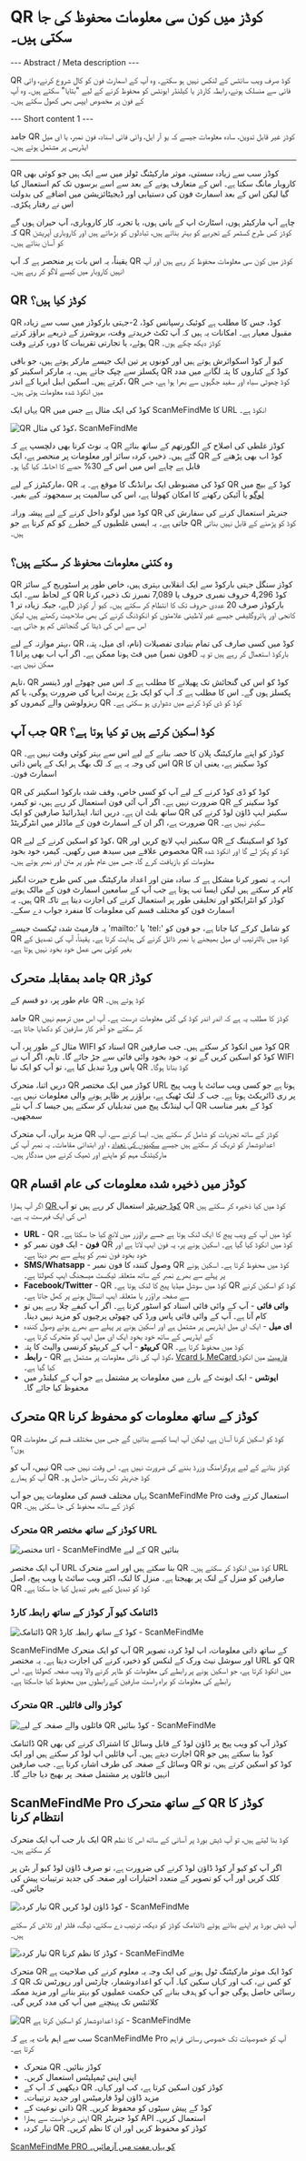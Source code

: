 <h1>QR کوڈز میں کون سی معلومات محفوظ کی جا سکتی ہیں۔</h1>

--- Abstract / Meta description ---

QR کوڈ صرف ویب سائٹس کے لنکس نہیں ہو سکتے۔ وہ آپ کے اسمارٹ فون کو کال شروع کرنے، وائی فائی سے منسلک ہونے، رابطہ کارڈز یا کیلنڈر ایونٹس کو محفوظ کرنے کے لیے &quot;بتایا&quot; سکتے ہیں۔ وہ آپ کے فون پر مخصوص ایپس بھی کھول سکتے ہیں۔

--- Short content 1 ---

جامد QR کوڈز غیر قابل تدوین، سادہ معلومات جیسے کہ یو آر ایل، وائی فائی اسناد، فون نمبر، یا ای میل ایڈریس پر مشتمل ہوتے ہیں۔

----------

<p>QR کوڈز سب سے زیادہ سستی، موثر مارکیٹنگ ٹولز میں سے ایک ہیں جو کوئی بھی کاروبار مانگ سکتا ہے۔ اس کے متعارف ہونے کے بعد سے اسے برسوں تک کم استعمال کیا گیا لیکن اس کے بعد اسمارٹ فون کی دستیابی اور ڈیجیٹائزیشن میں اضافے کی بدولت اس نے رفتار پکڑی۔</p>

<p>چاہے آپ مارکیٹر ہوں، اسٹارٹ اپ کے بانی ہوں، یا تجربہ کار کاروباری، آپ حیران ہوں گے کہ QR کوڈز کس طرح کسٹمر کے تجربے کو بہتر بناتے ہیں، تبادلوں کو بڑھاتے ہیں اور کاروباری آپریشن کو آسان بناتے ہیں۔</p>

<p>یقیناً، یہ اس بات پر منحصر ہے کہ آپ QR کوڈز میں کون سی معلومات محفوظ کر رہے ہیں اور آپ انہیں کاروبار میں کیسے لاگو کر رہے ہیں۔</p>

<h2>QR کوڈز کیا ہیں؟</h2>

<p>QR کوڈ، جس کا مطلب ہے کوئیک رسپانس کوڈ، 2-جہتی بارکوڈز میں سب سے زیادہ مقبول معیار ہے۔ امکانات یہ ہیں کہ آپ ٹکٹ خریدتے وقت، بروشرز کے ذریعے براؤز کرتے ہوئے، یا تجارتی تقریبات کا دورہ کرتے وقت QR کوڈز دیکھ چکے ہوں۔</p>

<p>کیو آر کوڈ اسکوائرش ہوتے ہیں اور کونوں پر تین ایک جیسے مارکر ہوتے ہیں، جو باقی پکسلز سے چپک جاتے ہیں۔ یہ مارکر اسکینر کو QR کوڈ کے کناروں کا پتہ لگانے میں مدد کرتے ہیں۔ اسکین ایبل ایریا کے اندر، QR کوڈ چھوٹی سیاہ اور سفید جگہوں سے بھرا ہوا ہے، جس میں انکوڈ شدہ معلومات ہوتی ہیں۔</p>

<p>یہاں ایک QR کوڈ کی ایک مثال ہے جس میں ScanMeFindMe کا URL انکوڈ ہے۔</p>

<p class="imageholder">
    <img src="https://media.scanmefindme.com/blog/about_static/files/img 1 - qr.png"
        alt="QR کوڈ کی مثال، ScanMeFindMe">
</p>

<p>یہ نوٹ کرنا بھی دلچسپ ہے کہ QR کوڈز غلطی کی اصلاح کے الگورتھم کے ساتھ بنائے گئے ہیں۔ ذخیرہ کردہ سائز اور معلومات پر منحصر ہے، ایک QR کوڈ اب بھی پڑھنے کے قابل ہے چاہے اس میں اس کے 30% حصے کا احاطہ کیا گیا ہو۔</p>

<p>مارکیٹرز کے لیے، QR کوڈ کی مضبوطی ایک برانڈنگ کا موقع ہے۔ یہ QR کوڈ کے بیچ میں <a href="#article:about_logos" title="لوگو کے ساتھ QR کوڈز">لوگو</a> یا آئیکن رکھنے کا امکان کھولتا ہے، اس کی سالمیت پر سمجھوتہ کیے بغیر۔</p>

<p>کوڈ میں لوگو داخل کرنے کے لیے پیشہ ورانہ QR جنریٹر استعمال کرنے کی سفارش کی جاتی ہے۔ یہ ایسی غلطیوں کے خطرے کو کم کرتا ہے جو QR کوڈ کو پڑھنے کے قابل نہیں بناتی ہیں۔</p>

<h2>وہ کتنی معلومات محفوظ کر سکتے ہیں؟</h2>

<p>QR کوڈز سنگل جہتی بارکوڈ سے ایک انقلابی بہتری ہیں، خاص طور پر اسٹوریج کے سائز کے لحاظ سے۔ ایک QR کوڈ 4,296 حروف نمبری حروف یا 7,089 نمبرز تک ذخیرہ کرتا ہے، جبکہ زیادہ تر 1D بارکوڈز صرف 20 عددی حروف تک کا انتظام کر سکتے ہیں۔ کیو آر کوڈز کانجی اور ہائروگلیفس جیسے غیر لاطینی علامتوں کو انکوڈنگ کرنے کی بھی صلاحیت رکھتے ہیں، لیکن اس سے اس کی ڈیٹا کی گنجائش کم ہو جاتی ہے۔</p>

<p>بہتر موازنہ کے لیے، QR کوڈ میں کسی صارف کی تمام بنیادی تفصیلات (نام، ای میل، پتہ، فون نمبر) میں فٹ ہونا ممکن ہے۔ اگر آپ اب بھی پرانا 1D بارکوڈ استعمال کر رہے ہیں تو یہ ممکن نہیں ہے۔</p>

<p>تاہم، QR کوڈ کو اس کی گنجائش تک پھیلانے کا مطلب ہے کہ اس میں چھوٹے اور ڈینسر پکسلز ہوں گے۔ اس کا مطلب ہے کہ آپ کو ایک بڑے پرنٹ ایریا کی ضرورت ہوگی، یا کم ریزولوشن والے کیمروں کو QR کوڈ کو ڈی کوڈ کرنے میں دشواری ہو سکتی ہے۔</p>

<H2>جب آپ QR کوڈ اسکین کرتے ہیں تو کیا ہوتا ہے؟</h2>

<p>QR کوڈز کو اپنے مارکیٹنگ پلان کا حصہ بنانے کے لیے اس سے بہتر کوئی وقت نہیں ہے۔ اس کی وجہ یہ ہے کہ لگ بھگ ہر ایک کے پاس ذاتی QR کوڈ سکینر ہے، یعنی ان کا اسمارٹ فون۔</p>

<p>QR کوڈ کو ڈی کوڈ کرنے کے لیے آپ کو کسی خاص، وقف شدہ بارکوڈ اسکینر کی ضرورت نہیں ہے۔ اگر آپ آئی فون استعمال کر رہے ہیں، تو کیمرہ QR کوڈ سکینر کے ساتھ بلٹ ان ہے۔ دریں اثنا، اینڈرائیڈ صارفین کو ایک QR سکینر ایپ ڈاؤن لوڈ کرنے کی ضرورت ہے، اگر ان کے اسمارٹ فون کے ماڈلز میں انٹرگریٹڈ QR سکینر نہیں ہے۔</p>

<p>QR کوڈ کو اسکین کرنے کے لیے، QR سکینر ایپ لانچ کریں اور QR کوڈ کو اسکیننگ کے مخصوص علاقے میں سیدھ میں رکھیں۔ کیمرہ خود بخود QR کوڈ کو پکڑ لے گا اور انکوڈ شدہ معلومات کو بازیافت کرے گا، جس میں عام طور پر متن اور نمبر ہوتے ہیں۔</p>

<p>اب، یہ تصور کرنا مشکل ہے کہ سادہ متن اور اعداد مارکیٹنگ میں کس طرح حیرت انگیز کام کر سکتے ہیں لیکن ایسا تب ہوتا ہے جب آپ کے سامعین اسمارٹ فون کے مالک ہوتے ہیں۔ یہ QR کوڈز کو انٹرایکٹو اور تخلیقی طور پر استعمال کرنے کی اجازت دیتا ہے تاکہ اسمارٹ فون کو مختلف قسم کی معلومات کا منفرد جواب دے سکے۔

<p>یہ فارمیٹ شدہ ٹیکسٹ جیسے &#39;mailto:&#39; یا &#39;tel:&#39; کو شامل کرکے کیا جاتا ہے، جو فون کو QR کوڈ میں بالترتیب ای میل بھیجنے یا نمبر ڈائل کرنے کی ہدایت کرتا ہے۔ یقیناً، آپ کی تصدیق کے بغیر کوئی بھی عمل خود بخود نہیں ہوتا ہے۔</p>

<h2>جامد بمقابلہ متحرک QR کوڈز</h2>

<p>عام طور پر، دو قسم کے QR کوڈ ہوتے ہیں۔</p>

<p>جامد QR کوڈز کا مطلب یہ ہے کہ اندر اندر کوڈ کی گئی معلومات درست ہے۔ آپ اس میں ترمیم نہیں کر سکتے جو آخر کار صارفین کو دکھایا جاتا ہے۔</p>

<p>مثال کے طور پر، آپ WIFI اسناد کو QR کوڈ میں انکوڈ کر سکتے ہیں۔ جب صارفین QR کوڈ کو اسکین کریں گے تو یہ خود بخود وائی فائی سے جڑ جائے گا۔ تاہم، اگر آپ نے WIFI پاس ورڈ تبدیل کیا ہے، تو آپ کو ایک نیا QR کوڈ بنانا ہوگا۔</p>

<p>دریں اثنا، متحرک QR کوڈز میں ایک مختصر URL ہوتا ہے جو کسی ویب سائٹ یا ویب پیج پر ری ڈائریکٹ ہوتا ہے۔ جب کہ لنک ٹھیک ہے، براؤزر پر ظاہر ہونے والی معلومات نہیں ہے۔ آپ لینڈنگ پیج میں تبدیلیاں کر سکتے ہیں جیسا کہ آپ نئے QR کوڈ کے بغیر مناسب سمجھیں۔</p>

<p>مزید برآں، آپ متحرک QR کوڈز کے ساتھ تجزیات کو شامل کر سکتے ہیں۔ ایسا کرنے سے، آپ اعدادوشمار کو ٹریک کر سکتے ہیں جیسے <a href="#article:about_statistics" title="QR کوڈز کے تجزیات کو اسکین کرتا ہے۔">سکینوں کی تعداد</a> ، اور ابتدائی مقامات۔ یہ نمبر آپ کی مارکیٹنگ مہم کو ماپنے اور ٹھیک کرنے میں مددگار ہیں۔</p>

<H2>QR کوڈز میں ذخیرہ شدہ معلومات کی عام اقسام</h2>

<p>اگر آپ ہمارا <a href="#static:url">QR کوڈ جنریٹر</a> استعمال کر رہے ہیں تو آپ QR کوڈ میں کیا ذخیرہ کر سکتے ہیں اس کی ایک فہرست یہ ہے۔</p>

<ul>
    <li><strong>URL</strong> - QR کوڈ میں آپ کے ویب پیج کا ایک لنک ہوتا ہے جسے براؤزر میں لانچ کیا جا سکتا ہے۔</li>
    <li> <strong>فون</strong> - ایک فون نمبر کو QR کوڈ میں انکوڈ کیا گیا ہے۔ اسکین ہونے پر، یہ فون ایپ لاتا ہے اور خود بخود فون نمبر کو پہلے سے بھر دیتا ہے۔</li>
    <li> <strong>SMS/Whatsapp</strong> - وصول کنندہ کا فون نمبر QR کوڈ میں محفوظ کرتا ہے۔ اسکین ہونے پر پہلے سے بھرے نمبر کے ساتھ متعلقہ ٹیکسٹ میسجنگ ایپ کھولتا ہے۔</li>
    <li> <strong>Facebook/Twitter</strong> - QR کوڈ میں سوشل میڈیا پیج کا لنک ہوتا ہے۔ QR کوڈ کو اسکین کرنے سے صفحہ براؤزر یا متعلقہ ایپ انسٹال ہونے پر کھل جاتا ہے۔</li>
    <li> <strong>وائی فائی</strong> - آپ کے وائی فائی اسناد کو اسٹور کرتا ہے۔ اگر آپ کیفے چلا رہے ہیں تو کام آتا ہے۔ آپ کے وائی فائی پاس ورڈ کی چھوٹی پرچیوں کو مزید نہیں دینا۔</li>
    <li> <strong>ای میل</strong> - ایک ای میل ایڈریس پر مشتمل ہے اور اسکین ہونے پر پہلے سے بھرے ہوئے وصول کنندہ کے ایڈریس کے ساتھ خود بخود ایک ای میل ایپ کو متحرک کرتا ہے۔</li>
    <li> <strong>کریپٹو</strong> - آپ کے کریپٹو کرنسی والیٹ کا پتہ QR کوڈ میں محفوظ کرتا ہے۔</li>
    <li> <strong>رابطہ</strong> - QR کوڈ آپ کی ذاتی معلومات پر مشتمل ہے، <a href="article:about_contactformats">Vcard یا MeCard فارمیٹ</a> میں انکوڈ کیا گیا ہے۔</li>
    <li> <strong>ایونٹس</strong> - ایک ایونٹ کے بارے میں معلومات پر مشتمل ہے جو آپ کے کیلنڈر میں محفوظ کیا جائے گا۔</li>
</ul>

<H2>متحرک QR کوڈز کے ساتھ معلومات کو محفوظ کرنا</h2>

<p>QR کوڈ کو اسکین کرنا آسان ہے، لیکن آپ ایسا کیسے بنائیں گے جس میں مختلف قسم کی معلومات ہوں؟</p>

<p>نہیں، آپ کو QR کوڈز بنانے کے لیے پروگرامنگ وزرڈ بننے کی ضرورت نہیں ہے۔ اس وقت نہیں جب آپ کو ہمارے QR کوڈ جنریٹر تک رسائی حاصل ہو۔</p>

<p>یہاں مختلف قسم کی معلومات ہیں جو آپ ScanMeFindMe Pro استعمال کرتے وقت QR کوڈز کے ساتھ محفوظ کی جا سکتی ہیں۔</p>

<h3>متحرک QR کوڈز کے ساتھ مختصر URL</h3>

<p class="imageholder">
    <img src="https://media.scanmefindme.com/blog/about_static/files/img 2 - Short URL With Dynamic QR.png"
        alt="مختصر url - ScanMeFindMe کے لیے QR بنائیں">
</p>

<p>آپ ایک مختصر URL بنا سکتے ہیں اور اسے متحرک QR کوڈ میں انکوڈ کر سکتے ہیں۔ URL صارفین کو منزل کے لنک پر بھیجتا ہے۔ منزل کا لنک، اکثر ویب سائٹ یا ویب پیج، اصل QR کوڈ کو تبدیل کیے بغیر تبدیل کیا جا سکتا ہے۔</p>

<H3>ڈائنامک کیو آر کوڈز کے ساتھ رابطہ کارڈ</h3>

<p class="imageholder">
    <img src="https://media.scanmefindme.com/blog/about_static/files/img 3 - Contact Card With Dynamic QR.png"
        alt="ڈائنامک QR کوڈ کے ساتھ رابطہ کارڈ - ScanMeFindMe">
</p>

<p>ScanMeFindMe آپ کو ایک متحرک QR کے ساتھ ذاتی معلومات، اپ لوڈ کردہ تصویر اور سوشل نیٹ ورک کے لنکس کو ذخیرہ کرنے کی اجازت دیتا ہے۔ یہ مختصر URL کو QR میں انکوڈ کرتا ہے، جو اسکین ہونے پر رابطے کی معلومات کو ظاہر کرنے والا ویب صفحہ کھولتا ہے۔ اس رابطے کی معلومات کو براہ راست صارفین کے رابطوں میں محفوظ کیا جاسکتا ہے۔</p>

<h3>متحرک QR کوڈز والی فائلیں۔</h3>

<p class="imageholder">
    <img src="https://media.scanmefindme.com/blog/about_static/files/img 4 - A Page With Files With Dynamic QR.png"
        alt="فائلوں والے صفحہ کے لیے QR کوڈ بنائیں - ScanMeFindMe">
</p>

<p>ڈائنامک QR کوڈز آپ کو ویب پیج پر ڈاؤن لوڈ کے قابل وسائل کا اشتراک کرنے کی بھی اجازت دیتے ہیں۔ آپ فائلیں اپ لوڈ کر سکتے ہیں اور ایک QR کوڈ بنا سکتے ہیں جو وسائل کے صفحہ کی طرف اشارہ کرتا ہے۔ جب صارفین QR کوڈ کو اسکین کرتے ہیں، تو انہیں فائلوں پر مشتمل صفحہ پر بھیج دیا جائے گا۔</p>

<H2>ScanMeFindMe Pro کے ساتھ متحرک QR کوڈز کا انتظام کرنا</h2>

<p>ایک بار جب آپ ایک متحرک QR کوڈ بنا لیتے ہیں، تو آپ ڈیش بورڈ پر آسانی کے ساتھ اس کا نظم کر سکتے ہیں۔</p>

<p>اگر آپ کو کیو آر کوڈ ڈاؤن لوڈ کرنے کی ضرورت ہے، تو صرف ڈاؤن لوڈ کیو آر بٹن پر کلک کریں اور آپ کو تصویر کے متعدد اختیارات اور صفحہ کی جدید ترتیبات پیش کی جائیں گی۔</p>

<p class="imageholder">
    <img src="https://media.scanmefindme.com/blog/about_static/files/img 5 - download qr code.png"
        alt="تیار کردہ QR کوڈ ڈاؤن لوڈ کریں - ScanMeFindMe">
</p>

<p>آپ ڈیش بورڈ پر اپنے بنائے ہوئے ڈائنامک کوڈز کو دیکھ، ترتیب دے سکتے، ٹیگ، فلٹر اور تلاش کر سکتے ہیں۔</p>

<p class="imageholder">
    <img src="https://media.scanmefindme.com/blog/about_static/files/img 6 - dynamic code.png"
        alt="تیار کردہ QR کوڈز کا نظم کرنا - ScanMeFindMe">
</p>

<p>متحرک QR کوڈ ایک موثر مارکیٹنگ ٹول ہونے کی ایک وجہ یہ معلوم کرنے کی صلاحیت ہے کہ QR کو کس نے، کب اور کہاں سکین کیا۔ آپ کو اعدادوشمار، چارٹس اور رپورٹس تک رسائی حاصل ہوگی جو آپ کو ہدف بنانے کی حکمت عملیوں کو بہتر بنانے اور مزید ممکنہ کلائنٹس تک پہنچنے میں آپ کی مدد کریں گی۔</p>

<p class="imageholder">
    <img src="https://media.scanmefindme.com/blog/about_static/files/img 7 - all statistics.gif"
        alt="QR کوڈ اعدادوشمار کو اسکین کرتا ہے - ScanMeFindMe">
</p>

<p>سب سے اہم بات یہ ہے کہ ScanMeFindMe Pro آپ کو خصوصیات تک خصوصی رسائی فراہم کرتا ہے۔</p>

<ul>
    <li>متحرک QR کوڈز بنائیں۔</li>
    <li> اپنی اپنی ٹیمپلیٹس استعمال کریں۔</li>
    <li> دیکھیں کہ آپ کے QR کوڈز کون اسکین کرتا ہے، کب اور کہاں۔</li>
    <li> مزید ڈاؤن لوڈ فارمیٹس اور جدید ترتیبات۔</li>
    <li> ذاتی نوعیت کے QR کوڈ کے پیش سیٹوں کو محفوظ کریں۔</li>
    <li> اپنی درخواست سے ہمارا QR کوڈ جنریٹر API استعمال کریں۔</li>
    <li> تیار کردہ QR کوڈز کو محفوظ کریں اور ان کا نظم کریں۔</li>
</ul>

<p><a href="#pro">ScanMeFindMe PRO کو یہاں مفت میں آزمائیں۔</a></p>
